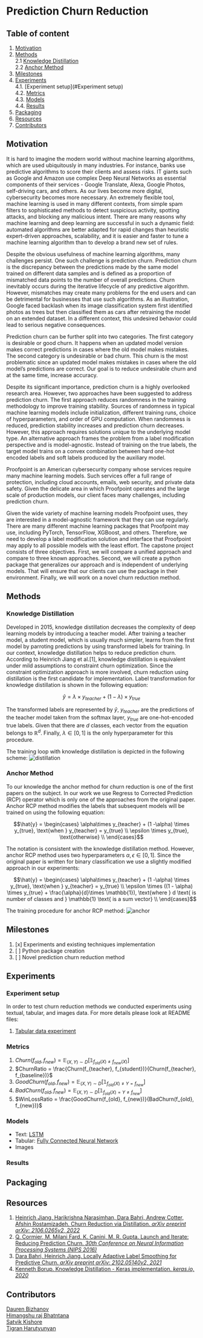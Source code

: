 # Prediction Churn Reduction

## Table of content
1. [Motivation](#Motivation)
2. [Methods](#Methods)  
   2.1 [Knowledge Distillation](#Distillation)  
   2.2 [Anchor Method](#Anchor)  
3. [Milestones](#Milestones)
4. [Experiments](#Experiments)  
   4.1. [Experiment setup](#Experiment setup)  
   4.2. [Metrics](#Metrics)  
   4.3. [Models](#Models)  
   4.4. [Results](#Results)  
5. [Packaging](#Packaging)
6. [Resources](#Resources)  
7. [Contributors](#Contributors)

## Motivation <a name="Motivation"></a>
It is hard to imagine the modern world without machine learning algorithms, which are used ubiquitously in many industries. For instance, banks use predictive algorithms to score their clients and assess risks. IT giants such as Google and Amazon use complex Deep Neural Networks as essential components of their services - Google Translate, Alexa, Google Photos, self-driving cars, and others. As our lives become more digital, cybersecurity becomes more necessary. An extremely flexible tool, machine learning is used in many different contexts, from simple spam filters to sophisticated methods to detect suspicious activity, spotting attacks, and blocking any malicious intent. There are many reasons why machine learning and deep learning are successful in such a dynamic field: automated algorithms are better adapted for rapid changes than heuristic expert-driven approaches, scalability, and it is easier and faster to tune a machine learning algorithm than to develop a brand new set of rules.  

Despite the obvious usefulness of machine learning algorithms, many challenges persist. One such challenge is prediction churn. Prediction churn is the discrepancy between the predictions made by the same model trained on different data samples and is defined as a proportion of mismatched data points to the number of overall predictions. Churn inevitably occurs during the iterative lifecycle of any predictive algorithm. However, mismatches may create many problems for the end users and can be detrimental for businesses that use such algorithms. As an illustration, Google faced backlash when its image classification system first identified photos as trees but then classified them as cars after retraining the model on an extended dataset. In a different context, this undesired behavior could lead to serious negative consequences.  

Prediction churn can be further split into two categories. The first category is desirable or good churn. It happens when an updated model version makes correct predictions in cases where the old model makes mistakes. The second category is undesirable or bad churn. This churn is the most problematic since an updated model makes mistakes in cases where the old model’s predictions are correct. Our goal is to reduce undesirable churn and at the same time, increase accuracy.  

Despite its significant importance, prediction churn is a highly overlooked research area. However, two approaches have been suggested to address prediction churn. The first approach reduces randomness in the training methodology to improve training stability. Sources of randomness in typical machine learning models include initialization, different training runs, choice of hyperparameters, and order of GPU computation. When randomness is reduced, prediction stability increases and prediction churn decreases. However, this approach requires solutions unique to the underlying model type. An alternative approach frames the problem from a label modification perspective and is model-agnostic. Instead of training on the true labels, the target model trains on a convex combination between hard one-hot encoded labels and soft labels produced by the auxiliary model.  

Proofpoint is an American cybersecurity company whose services require many machine learning models. Such services offer a full range of protection, including cloud accounts, emails, web security, and private data safety.  Given the delicate area in which Proofpoint operates and the large scale of production models, our client faces many challenges, including prediction churn.  

Given the wide variety of machine learning models Proofpoint uses, they are interested in a model-agnostic framework that they can use regularly. There are many different machine learning packages that Proofpoint may use, including PyTorch, TensorFlow, XGBoost, and others. Therefore, we need to develop a label modification solution and interface that Proofpoint may apply to all possible models with the least effort.
The capstone project consists of three objectives. First, we will compare a unified approach and compare to three known approaches. Second, we will create a python package that generalizes our approach and is independent of underlying models. That will ensure that our clients can use the package in their environment. Finally, we will work on a novel churn reduction method.  

## Methods <a name="Methods"></a>
### Knowledge Distillation <a name="Distillation"></a>
Developed in 2015, knowledge distillation decreases the complexity of deep learning models by introducing a teacher model. After training a teacher model, a student model, which is usually much simpler, learns from the first model by parroting predictions by using transformed labels for training. In our context, knowledge distillation helps to reduce prediction churn. According to Heinrich Jiang et al.[1], knowledge distillation is equivalent under mild assumptions to constraint churn optimization. Since the constraint optimization approach is more involved, churn reduction using distillation is the first candidate for implementation. Label transformation for knowledge distillation is shown in the following equation:  

``` math
\hat{y} = \lambda\times y_{teacher} + (1 - \lambda) \times y_{true}
```

The transformed labels are represented by $`\hat{y}`$, $`y_{teacher}`$ are the predictions of the teacher model taken from the softmax layer, $`y_{true}`$ are one-hot-encoded true labels. Given that there are $`d`$ classes, each vector from the equation belongs to $`\mathbb{R}^{d}`$. Finally, $`\lambda \in [0, 1]`$ is the only hyperparameter for this procedure.

The training loop with knowledge distillation is depicted in the following scheme:
![distillation](./data/figures/distillation_scheme.jpeg)

### Anchor Method <a name="Anchor"></a>
To our knowledge the anchor method for churn reduction is one of the first papers on the subject. In our work we use Regress to Corrected Prediction (RCP) operator which is only one of the approaches from the original paper. Anchor RCP method modifies the labels that subsequent models will be trained on using the following equation:  

``` math
\hat{y} = 
\begin{cases}
\alpha\times y_{teacher} + (1 -\alpha) \times y_{true}, \text{when } y_{teacher} = y_{true} \\
\epsilon \times y_{true}, \text{otherwise} \\
\end{cases}
```

The notation is consistent with the knowledge distillation method. However, anchor RCP method uses two hyperparameters $`\alpha, \epsilon \in [0, 1]`$. Since the original paper is written for binary classification we use a slightly modified approach in our experiments:  

``` math
\hat{y} = 
\begin{cases}
\alpha\times y_{teacher} + (1 -\alpha) \times y_{true}, \text{when } y_{teacher} = y_{true} \\
\epsilon \times ((1 - \alpha) \times y_{true} + \frac{\alpha}{d}\times \mathbb{1}), \text{where } d \text{ is number of classes and } \mathbb{1} \text{ is a sum vector} \\
\end{cases}
```

The training procedure for anchor RCP method:
![anchor](./data/figures/anchor_scheme.jpeg)

## Milestones <a name="Milestones"></a>
1. [x] Experiments and existing techniques implementation
2. [ ] Python package creation
3. [ ] Novel prediction churn reduction method 

## Experiments <a name="Experiments"></a>

### Experiment setup <a name="Experiment setup"></a>
In order to test churn reduction methods we conducted experiments using textual, tabular, and images data. For more details please look at README files:

1. [Tabular data experiment](experiments/tabular/README.md)

### Metrics <a name="Metrics"></a>
1. $`Churn(f_{old}, f_{new}) = \mathbb{E}_{(X, Y) \sim D}{[\mathbb{1}_{f_{old}(X) \neq f_{new}(X)}]}`$
2. $`ChurnRatio = \frac{Churn(f_{teacher}, f_{student})}{Churn(f_{teacher}, f_{baseline})}`$
3. $`GoodChurn(f_{old}, f_{new}) = \mathbb{E}_{(X, Y) \sim D}{[\mathbb{1}_{f_{old}(X) \neq Y = f_{new}}]}`$
4. $`BadChurn(f_{old}, f_{new}) = \mathbb{E}_{(X, Y) \sim D}{[\mathbb{1}_{f_{old}(X) = Y \neq f_{new}}]}`$
5. $`WinLossRatio = \frac{GoodChurn(f_{old}, f_{new})}{BadChurn(f_{old}, f_{new})}`$

### Models <a name="Models"></a>
- Text: [LSTM](experiments/textual/lstm.py)
- Tabular: [Fully Connected Neural Network](experiments/tabular/models.py)
- Images 

### Results <a name="Results"></a>


## Packaging <a name="Packaging"></a>

## Resources <a name="Resources"></a>
1. [Heinrich Jiang, Harikrishna Narasimhan, Dara Bahri, Andrew Cotter, Afshin Rostamizadeh. Churn Reduction via Distillation. *arXiv preprint arXiv: 2106.0265v2, 2022*](https://arxiv.org/pdf/2106.02654.pdf)
2. [Q. Cormier, M. Milani Fard, K. Canini, M. R. Gupta. Launch and Iterate: Reducing Prediction Churn. *30th Conference on Neural Information Processing Systems (NIPS 2016)*](https://papers.nips.cc/paper/2016/file/dc5c768b5dc76a084531934b34601977-Paper.pdf)
3. [Dara Bahri, Heinrich Jiang. Locally Adaptive Label Smoothing for Predictive Churn. *arXiv preprint arXiv: 2102.05140v2, 2021*](https://arxiv.org/pdf/2102.05140.pdf)
4. [Kenneth Borup. Knowledge Distillation - Keras implementation. *keras.io, 2020*](https://keras.io/examples/vision/knowledge_distillation/) 

## Contributors <a name="Contributors"></a>
[Dauren Bizhanov](https://linkedin.com/in/dauren-bizhanov)  
[Himangshu raj Bhatntana](https://linkedin.com/in/himangshu-bhantana)  
[Satvik Kishore](https://linkedin.com/in/satvik-kishore)  
[Tigran Harutyunyan](https://linkedin/in/tigran-harutyunyan)  
